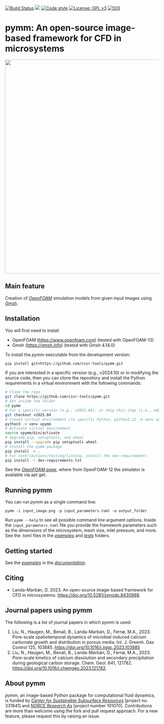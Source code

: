 [![Build Status](https://github.com/cssr-tools/pymm/actions/workflows/CI.yml/badge.svg)](https://github.com/cssr-tools/pymm/actions/workflows/CI.yml)
<a href="https://www.python.org/"><img src="https://img.shields.io/badge/python-3.12%20to%203.13-blue.svg"></a>
[![Code style](https://img.shields.io/badge/code%20style-black-000000.svg)](https://github.com/ambv/black)
[![License: GPL v3](https://img.shields.io/badge/License-GPLv3-blue.svg)](https://www.gnu.org/licenses/gpl-3.0)
[![DOI](https://zenodo.org/badge/DOI/10.5281/zenodo.8430989.svg)](https://doi.org/10.5281/zenodo.8430989)

# pymm: An open-source image-based framework for CFD in microsystems 

<img src="docs/text/figs/pymm.gif" width="830" height="700">

## Main feature
Creation of [_OpenFOAM_](https://www.openfoam.com) simulation models from given input images using [_Gmsh_](https://gmsh.info).

## Installation
You will first need to install
* OpenFOAM (https://www.openfoam.com) (tested with OpenFOAM-13)
* Gmsh (https://gmsh.info) (tested with Gmsh 4.14.0)

To install the _pymm_ executable from the development version: 

```bash
pip install git+https://github.com/cssr-tools/pymm.git
```

If you are interested in a specific version (e.g., v2024.10) or in modifying the source code, then you can clone the repository and install the Python requirements in a virtual environment with the following commands:

```bash
# Clone the repo
git clone https://github.com/cssr-tools/pymm.git
# Get inside the folder
cd pymm
# For a specific version (e.g., v2025.04), or skip this step (i.e., edge version)
git checkout v2025.04
# Create virtual environment (to specific Python, python3.12 -m venv vpycopm)
python3 -m venv vpymm
# Activate virtual environment
source vpymm/bin/activate
# Upgrade pip, setuptools, and wheel
pip install --upgrade pip setuptools wheel
# Install the pymm package
pip install -e .
# For contributions/testing/linting, install the dev-requirements
pip install -r dev-requirements.txt
```

See the [_OpenFOAM page_](https://openfoam.org/download/13-ubuntu/), where from OpenFOAM-12 the simulator is available via apt get. 

## Running pymm
You can run _pymm_ as a single command line:
```
pymm -i input_image.png -p input_parameters.toml -o output_folder
```
Run `pymm --help` to see all possible command line argument options. Inside the `input_parameters.toml` file you provide the framework parameters such as the dimensions of the microsystem, mesh size, inlet pressure, and more. See the .toml files in the [_examples_](https://github.com/cssr-tools/pymm/tree/main/examples) and [_tests_](https://github.com/cssr-tools/pymm/tree/main/tests/configs) folders.

## Getting started
See the [_examples_](https://cssr-tools.github.io/pymm/examples.html) in the [_documentation_](https://cssr-tools.github.io/pymm/introduction.html).

## Citing
* Landa-Marbán, D. 2023. An open-source image-based framework for CFD in microsystems. https://doi.org/10.5281/zenodo.8430988.

## Journal papers using pymm
The following is a list of journal papers in which _pymm_ is used:

1. Liu, N., Haugen, M., Benali, B., Landa-Marbán, D., Fernø, M.A., 2023. Pore-scale spatiotemporal dynamics of microbial-induced calcium carbonate growth and distribution in porous media.  Int. J. Greenh. Gas Control 125, 103885. https://doi.org/10.1016/j.ijggc.2023.103885
1. Liu, N., Haugen, M., Benali, B., Landa-Marbán, D., Fernø, M.A., 2023. Pore-scale kinetics of calcium dissolution and secondary precipitation during geological carbon storage. Chem. Geol. 641, 121782. https://doi.org/10.1016/j.chemgeo.2023.121782.

## About pymm
_pymm_, an image-based Python package for computational fluid dynamics, is funded by [_Center for Sustainable Subsurface Resources_](https://cssr.no) [project no. 331841] and [_NORCE Research As_](https://www.norceresearch.no) [project number 101070]. 
Contributions are more than welcome using the fork and pull request approach.
For a new feature, please request this by raising an issue.